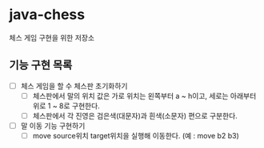 # java-chess
체스 게임 구현을 위한 저장소

## 기능 구현 목록
- [ ] 체스 게임을 할 수 체스판 초기화하기
    - [ ] 체스판에서 말의 위치 값은 가로 위치는 왼쪽부터 a ~ h이고, 세로는 아래부터 위로 1 ~ 8로 구현한다.
    - [ ] 체스판에서 각 진영은 검은색(대문자)과 흰색(소문자) 편으로 구분한다.
- [ ] 말 이동 기능 구현하기
    - [ ] move source위치 target위치을 실행해 이동한다. (예 : move b2 b3)